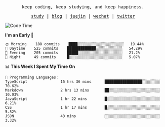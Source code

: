 <p align="center">
  <samp>
    <span>keep coding, keep studying, and keep happiness.</span>
  </samp>
</p>

<p align="center">
  <samp>
    <a href="https://github.com/ouduidui/fe-study">study</a> |
    <a href="https://ouduidui.cn">blog</a>  |
    <a href="https://juejin.cn/user/4309700183594366">juejin</a> |
    <a href="https://user-images.githubusercontent.com/54696834/165071004-6509e3f2-90c3-448c-9d92-3da42b0c2021.jpeg">wechat</a> |
    <a href="https://twitter.com/ouduidui">twitter</a>
  </samp>
</p>

<!--START_SECTION:waka-->
![Code Time](http://img.shields.io/badge/Code%20Time-0%20secs-blue)

**I'm an Early 🐤** 

```text
🌞 Morning    188 commits    ████░░░░░░░░░░░░░░░░░░░░░   19.44% 
🌆 Daytime    525 commits    █████████████░░░░░░░░░░░░   54.29% 
🌃 Evening    205 commits    █████░░░░░░░░░░░░░░░░░░░░   21.2% 
🌙 Night      49 commits     █░░░░░░░░░░░░░░░░░░░░░░░░   5.07%

```


📊 **This Week I Spent My Time On** 

```text
💬 Programming Languages: 
TypeScript               15 hrs 36 mins      █████████████████░░░░░░░░   70.62% 
Markdown                 2 hrs 13 mins       ██░░░░░░░░░░░░░░░░░░░░░░░   10.03% 
JavaScript               1 hr 22 mins        █░░░░░░░░░░░░░░░░░░░░░░░░   6.21% 
CSS                      1 hr 17 mins        █░░░░░░░░░░░░░░░░░░░░░░░░   5.82% 
JSON                     43 mins             ░░░░░░░░░░░░░░░░░░░░░░░░░   3.32%

```


<!--END_SECTION:waka-->
